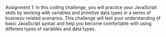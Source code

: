 Assignment 1: In this coding challenge, you will practice your JavaScript skills by working with variables and primitive data types in a series of business-related scenarios. This challenge will test your understanding of basic JavaScript syntax and help you become comfortable with using different types of variables and data types.
